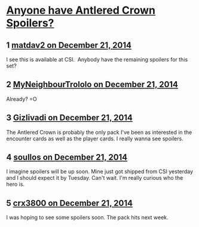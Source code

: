 # [Anyone have Antlered Crown Spoilers?](https://community.fantasyflightgames.com/topic/129556-anyone-have-antlered-crown-spoilers/)

## 1 [matdav2 on December 21, 2014](https://community.fantasyflightgames.com/topic/129556-anyone-have-antlered-crown-spoilers/?do=findComment&comment=1374774)

I see this is available at CSI.  Anybody have the remaining spoilers for this set?

## 2 [MyNeighbourTrololo on December 21, 2014](https://community.fantasyflightgames.com/topic/129556-anyone-have-antlered-crown-spoilers/?do=findComment&comment=1374797)

Already? =O

## 3 [Gizlivadi on December 21, 2014](https://community.fantasyflightgames.com/topic/129556-anyone-have-antlered-crown-spoilers/?do=findComment&comment=1374915)

The Antlered Crown is probably the only pack I've been as interested in the encounter cards as well as the player cards. I really wanna see spoilers.

## 4 [soullos on December 21, 2014](https://community.fantasyflightgames.com/topic/129556-anyone-have-antlered-crown-spoilers/?do=findComment&comment=1374918)

I imagine spoilers will be up soon. Mine just got shipped from CSI yesterday and I should expect it by Tuesday. Can't wait. I'm really curious who the hero is.

## 5 [crx3800 on December 21, 2014](https://community.fantasyflightgames.com/topic/129556-anyone-have-antlered-crown-spoilers/?do=findComment&comment=1375111)

I was hoping to see some spoilers soon. The pack hits next week.

